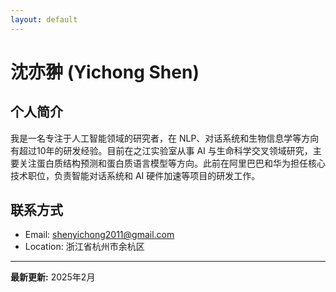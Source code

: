 ```yaml
---
layout: default
---
```

# 沈亦翀 (Yichong Shen)

## 个人简介

我是一名专注于人工智能领域的研究者，在 NLP、对话系统和生物信息学等方向有超过10年的研发经验。目前在之江实验室从事 AI 与生命科学交叉领域研究，主要关注蛋白质结构预测和蛋白质语言模型等方向。此前在阿里巴巴和华为担任核心技术职位，负责智能对话系统和 AI 硬件加速等项目的研发工作。

## 联系方式
- Email: shenyichong2011@gmail.com
- Location: 浙江省杭州市余杭区

---

**最新更新:** 2025年2月
